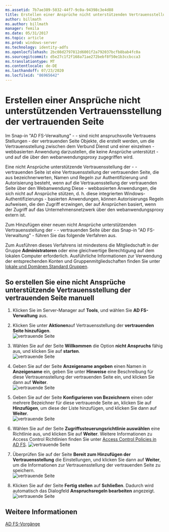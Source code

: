 ```yaml
---
ms.assetid: 7b7ae389-5032-44f7-9c0a-94398c3e4d88
title: Erstellen einer Ansprüche nicht unterstützenden Vertrauensstellung der vertrauenden Seite
author: billmath
ms.author: billmath
manager: femila
ms.date: 05/31/2017
ms.topic: article
ms.prod: windows-server
ms.technology: identity-adfs
ms.openlocfilehash: 2bc08d2797812d6001f2a792037bcfb8bab4fc0a
ms.sourcegitcommit: d5e27c1f2f168a71ae272bebf8f50e1b3ccbcca3
ms.translationtype: MT
ms.contentlocale: de-DE
ms.lasthandoff: 07/23/2020
ms.locfileid: "86965642"
---
```

# <a name="create-a-non-claims-aware-relying-party-trust"></a>Erstellen einer Ansprüche nicht unterstützenden Vertrauensstellung der vertrauenden Seite


Im Snap-in "AD FS-Verwaltung" \- \- sind nicht anspruchsvolle Vertrauens Stellungen \- der vertrauenden Seite Objekte, die erstellt werden, um die Vertrauensstellung zwischen dem Verbund Dienst und einer einzelnen \- webbasierten Anwendung darzustellen, die keine Ansprüche unterstützt \- und auf die über den webanwendungsproxy zugegriffen wird.  
  
Eine nicht Ansprüche unterstützende Vertrauensstellung der \- \- vertrauenden Seite ist eine Vertrauensstellung der vertrauenden Seite, die aus bezeichnerwerten, Namen und Regeln zur Authentifizierung und Autorisierung besteht, wenn auf die Vertrauensstellung der vertrauenden Seite über den Webanwendung Diese \- webbasierten Anwendungen, die sich nicht auf Ansprüche stützen, d. h. diese integrierten Windows-Authentifizierungs \- basierten Anwendungen, können Autorisierungs Regeln aufweisen, die den Zugriff erzwingen, der auf Ansprüchen basiert, wenn der Zugriff auf das Unternehmensnetzwerk über den webanwendungsproxy extern ist.  
  
Zum Hinzufügen einer neuen nicht Ansprüche unterstützenden Vertrauensstellung der \- \- vertrauenden Seite über das Snap-in "AD FS-Verwaltung" \- führen Sie das folgende Verfahren aus.  
  
Zum Ausführen dieses Verfahrens ist mindestens die Mitgliedschaft in der Gruppe **Administratoren** oder eine gleichwertige Berechtigung auf dem lokalen Computer erforderlich.  Ausführliche Informationen zur Verwendung der entsprechenden Konten und Gruppenmitgliedschaften finden Sie unter [lokale und Domänen Standard Gruppen](https://go.microsoft.com/fwlink/?LinkId=83477).   
  
## <a name="to-create-a-non-claims-aware-relying-party-trust-manually"></a>So erstellen Sie eine nicht Ansprüche unterstützende Vertrauensstellung der vertrauenden Seite manuell 
1. Klicken Sie im Server-Manager auf **Tools**, und wählen Sie **AD FS-Verwaltung** aus.  
  
2.  Klicken Sie unter **Aktionen**auf Vertrauensstellung der **vertrauenden Seite hinzufügen**.  
![vertrauende Seite](media/Create-a-Relying-Party-Trust/addtrust1.PNG)   

3.  Wählen Sie auf der Seite **Willkommen** die Option **nicht Anspruchs** fähig aus, und klicken Sie auf **starten**.  
![vertrauende Seite](media/Create-a-Non-Claims-Aware-Relying-Party-Trust/addnon1.PNG) 
  
4.  Geben Sie auf der Seite **Anzeigename angeben** einen Namen in **Anzeigename** ein, geben Sie unter **Hinweise** eine Beschreibung für diese Vertrauensstellung der vertrauenden Seite ein, und klicken Sie dann auf **Weiter**.  
![vertrauende Seite](media/Create-a-Non-Claims-Aware-Relying-Party-Trust/addnon2.PNG)

5. Geben Sie auf der Seite **Konfigurieren von Bezeichnern** einen oder mehrere Bezeichner für diese vertrauende Seite an, klicken Sie auf **Hinzufügen**, um diese der Liste hinzufügen, und klicken Sie dann auf **Weiter**.  
![vertrauende Seite](media/Create-a-Non-Claims-Aware-Relying-Party-Trust/addnon3.PNG)

6.  Wählen Sie auf der Seite **Zugriffssteuerungsrichtlinie auswählen** eine Richtlinie aus, und klicken Sie auf **Weiter**.  Weitere Informationen zu Access Control Richtlinien finden Sie unter [Access Control Policies in AD FS](Access-Control-Policies-in-AD-FS.md). 
![vertrauende Seite](media/Create-a-Non-Claims-Aware-Relying-Party-Trust/addnon4.PNG)

7. Überprüfen Sie auf der Seite **Bereit zum Hinzufügen der Vertrauensstellung** die Einstellungen, und klicken Sie dann auf **Weiter**, um die Informationen zur Vertrauensstellung der vertrauenden Seite zu speichern.  
   ![vertrauende Seite](media/Create-a-Non-Claims-Aware-Relying-Party-Trust/addnon5.PNG) 

8. Klicken Sie auf der Seite **Fertig stellen** auf **Schließen**. Dadurch wird automatisch das Dialogfeld **Anspruchsregeln bearbeiten** angezeigt.  
![vertrauende Seite](media/Create-a-Non-Claims-Aware-Relying-Party-Trust/addnon6.PNG)  
  
## <a name="see-also"></a>Weitere Informationen  
[AD FS-Vorgänge](../ad-fs-operations.md) 
